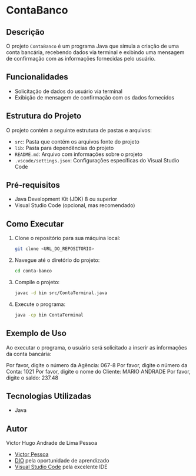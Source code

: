 # ContaBanco

## Descrição

O projeto `ContaBanco` é um programa Java que simula a criação de uma conta bancária, recebendo dados via terminal e exibindo uma mensagem de confirmação com as informações fornecidas pelo usuário.

## Funcionalidades

- Solicitação de dados do usuário via terminal
- Exibição de mensagem de confirmação com os dados fornecidos

## Estrutura do Projeto

O projeto contém a seguinte estrutura de pastas e arquivos:
 
- `src`: Pasta que contém os arquivos fonte do projeto
- `lib`: Pasta para dependências do projeto
- `README.md`: Arquivo com informações sobre o projeto
- `.vscode/settings.json`: Configurações específicas do Visual Studio Code

## Pré-requisitos

- Java Development Kit (JDK) 8 ou superior
- Visual Studio Code (opcional, mas recomendado)

## Como Executar

1. Clone o repositório para sua máquina local:
    ```sh
    git clone <URL_DO_REPOSITORIO>
    ```
2. Navegue até o diretório do projeto:
    ```sh
    cd conta-banco
    ```
3. Compile o projeto:
    ```sh
    javac -d bin src/ContaTerminal.java
    ```
4. Execute o programa:
    ```sh
    java -cp bin ContaTerminal
    ```

## Exemplo de Uso

Ao executar o programa, o usuário será solicitado a inserir as informações da conta bancária:

Por favor, digite o número da Agência: 067-8 Por favor, digite o número da Conta: 1021 Por favor, digite o nome do Cliente: MARIO ANDRADE Por favor, digite o saldo: 237.48


## Tecnologias Utilizadas

- Java

## Autor

Victor Hugo Andrade de Lima Pessoa

- [Victor Pessoa](https://github.com/PessoaVictor)
- [DIO](https://www.dio.me/) pela oportunidade de aprendizado
- [Visual Studio Code](https://code.visualstudio.com/) pela excelente IDE